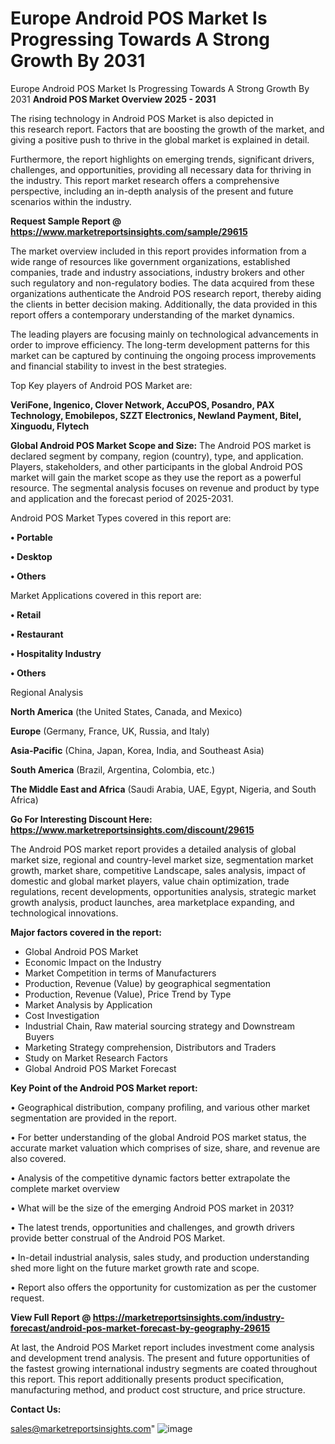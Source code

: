 # Europe Android POS Market Is Progressing Towards A Strong Growth By 2031
Europe Android POS Market Is Progressing Towards A Strong Growth By 2031
<Strong> Android POS Market Overview 2025 - 2031</strong>

The rising technology in Android POS Market is also depicted in this research report. Factors that are boosting the growth of the market, and giving a positive push to thrive in the global market is explained in detail.

Furthermore, the report highlights on emerging trends, significant drivers, challenges, and opportunities, providing all necessary data for thriving in the industry. This report market research offers a comprehensive perspective, including an in-depth analysis of the present and future scenarios within the industry.

<strong>Request Sample Report @ <a href=https://www.marketreportsinsights.com/sample/29615>https://www.marketreportsinsights.com/sample/29615</a></strong>

The market overview included in this report provides information from a wide range of resources like government organizations, established companies, trade and industry associations, industry brokers and other such regulatory and non-regulatory bodies. The data acquired from these organizations authenticate the Android POS research report, thereby aiding the clients in better decision making. Additionally, the data provided in this report offers a contemporary understanding of the market dynamics.

The leading players are focusing mainly on technological advancements in order to improve efficiency. The long-term development patterns for this market can be captured by continuing the ongoing process improvements and financial stability to invest in the best strategies.

Top Key players of Android POS Market are:

<strong>VeriFone, Ingenico, Clover Network, AccuPOS, Posandro, PAX Technology, Emobilepos, SZZT Electronics, Newland Payment, Bitel, Xinguodu, Flytech</strong>

<strong><b>Global Android POS Market Scope and Size:</b></strong>
The Android POS market is declared segment by company, region (country), type, and application. Players, stakeholders, and other participants in the global Android POS market will gain the market scope as they use the report as a powerful resource. The segmental analysis focuses on revenue and product by type and application and the forecast period of 2025-2031.

Android POS Market Types covered in this report are:

<strong>• Portable

• Desktop

• Others</strong>

Market Applications covered in this report are:

<strong>• Retail

• Restaurant

• Hospitality Industry

• Others</strong> 

Regional Analysis

<strong>North America</strong> (the United States, Canada, and Mexico)

<strong>Europe</strong> (Germany, France, UK, Russia, and Italy)

<strong>Asia-Pacific</strong> (China, Japan, Korea, India, and Southeast Asia)

<strong>South America</strong> (Brazil, Argentina, Colombia, etc.)

<strong>The Middle East and Africa</strong> (Saudi Arabia, UAE, Egypt, Nigeria, and South Africa)

<strong>Go For Interesting Discount Here: <a href=https://www.marketreportsinsights.com/discount/29615>https://www.marketreportsinsights.com/discount/29615</a></strong>

The Android POS market report provides a detailed analysis of global market size, regional and country-level market size, segmentation market growth, market share, competitive Landscape, sales analysis, impact of domestic and global market players, value chain optimization, trade regulations, recent developments, opportunities analysis, strategic market growth analysis, product launches, area marketplace expanding, and technological innovations.

<strong><b>Major factors covered in the report:</b></strong>
<ul>
  <li>Global Android POS Market </li>
  <li>Economic Impact on the Industry</li>
  <li>Market Competition in terms of Manufacturers</li>
  <li>Production, Revenue (Value) by geographical segmentation</li>
  <li>Production, Revenue (Value), Price Trend by Type</li>
  <li>Market Analysis by Application</li>
  <li>Cost Investigation</li>
  <li>Industrial Chain, Raw material sourcing strategy and Downstream Buyers</li>
  <li>Marketing Strategy comprehension, Distributors and Traders</li>
  <li>Study on Market Research Factors</li>
  <li>Global Android POS Market Forecast</li>
</ul>

<strong><b>Key Point of the Android POS Market report:</b></strong>

• Geographical distribution, company profiling, and various other market segmentation are provided in the report.

• For better understanding of the global Android POS market status, the accurate market valuation which comprises of size, share, and revenue are also covered.

• Analysis of the competitive dynamic factors better extrapolate the complete market overview

• What will be the size of the emerging Android POS market in 2031?

• The latest trends, opportunities and challenges, and growth drivers provide better construal of the Android POS Market.

• In-detail industrial analysis, sales study, and production understanding shed more light on the future market growth rate and scope.

• Report also offers the opportunity for customization as per the customer request.

<strong><b>View Full Report @ <a href=https://marketreportsinsights.com/industry-forecast/android-pos-market-forecast-by-geography-29615>https://marketreportsinsights.com/industry-forecast/android-pos-market-forecast-by-geography-29615</a></b></strong>


At last, the Android POS Market report includes investment come analysis and development trend analysis. The present and future opportunities of the fastest growing international industry segments are coated throughout this report. This report additionally presents product specification, manufacturing method, and product cost structure, and price structure.

<strong>Contact Us:</strong>

sales@marketreportsinsights.com"
![image](https://github.com/user-attachments/assets/8503a7b7-242e-45ce-8faf-76710188ea95)
